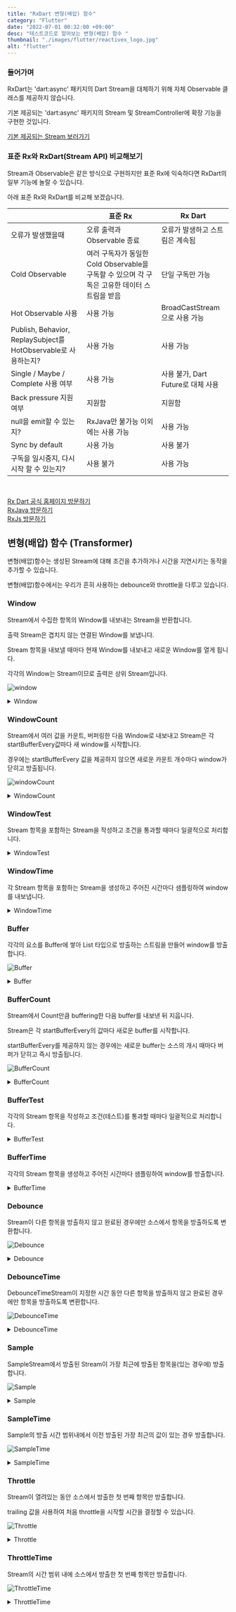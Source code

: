 ```yaml
---
title: "RxDart 변형(배압) 함수"
category: "Flutter"
date: "2022-07-01 00:32:00 +09:00"
desc: "테스트코드로 알아보는 변형(배압) 함수 "
thumbnail: "./images/flutter/reactivex_logo.jpg"
alt: "flutter"
---
```


### 들어가며

RxDart는 'dart:async' 패키지의 Dart Stream을 대체하기 위해 자체 Observable 클래스를 제공하지 않습니다.

기본 제공되는 'dart:async' 패키지의 Stream 및 StreamController에 확장 기능을 구현한 것입니다.

<a href="https://api.dart.dev/stable/2.9.0/dart-async/Stream-class.html" target="_blank">기본 제공되는 Stream 보러가기</a>

### 표준 Rx와 RxDart(Stream API) 비교해보기
Stream과 Observable은 같은 방식으로 구현하지만 표준 Rx에 익숙하다면 RxDart의 일부 기능에 놀랄 수 있습니다.

아래 표준 Rx와 RxDart를 비교해 보겠습니다.

|  | **표준 Rx** | **Rx Dart** |
|---| --- | --- |
| 오류가 발생했을때 | 오류 출력과 Observable 종료  | 오류가 발생하고 스트림은 계속됨 |
| Cold Observable | 여러 구독자가 동일한 Cold Observable을 구독할 수 있으며 각 구독은 고유한 데이터 스트림을 받음 | 단일 구독만 가능 |
| Hot Observable 사용 | 사용 가능 | BroadCastStream으로 사용 가능 |
| Publish, Behavior, ReplaySubject를 HotObservable로 사용하는지? | 사용 가능 | 사용 가능 |
| Single / Maybe / Complete 사용 여부 | 사용 가능 | 사용 불가, Dart Future로 대체 사용 |
| Back pressure 지원 여부 | 지원함 | 지원함 |
| null을 emit할 수 있는지? | RxJava만 불가능 이외에는 사용 가능 | 사용 가능 |
| Sync by default | 사용 가능 | 사용 불가 |
| 구독을 일시중지, 다시 시작 할 수 있는지? | 사용 불가 | 사용 가능 |

<br>

<a href="https://pub.dev/documentation/rxdart/latest/rx/Rx-class.html" target="_blank">Rx Dart 공식 홈페이지 방문하기</a>
<br>
<a href="http://reactivex.io/RxJava/javadoc/io/reactivex/Observable.html" target="_blank">RxJava 방문하기</a>
<br>
<a href="https://rxjs-dev.firebaseapp.com/api/index" target="_blank">RxJs 방문하기</a>

## 변형(배압) 함수 (Transformer)

변형(배압)함수는 생성된 Stream에 대해 조건을 추가하거나 시간을 지연시키는 동작을 추가할 수 있습니다.

변형(배압)함수에서는 우리가 흔히 사용하는 debounce와 throttle을 다루고 있습니다.

### Window
Stream에서 수집한 항목의 Window를 내보내는 Stream을 반환합니다.

출력 Stream은 겹치지 않는 연결된 Window를 보냅니다.

Stream 항목을 내보낼 때마다 현재 Window를 내보내고 새로운 Window를 열게 됩니다.

각각의 Window는 Stream이므로 출력은 상위 Stream입니다.

![window](https://user-images.githubusercontent.com/85836879/178093581-cb9f7174-cde7-4dc9-b8eb-1df97c8699a2.png)

<details>

<summary> Window </summary>

```js
class StreamUtil{
  static Stream<int> getStream(int n) async* {
    var temp = 0;
    while (temp < n) {
      await Future<void>.delayed(const Duration(milliseconds: 100));

      yield temp++;
    }
  }
}

test('지정된 시간마다 새로운 상위 Stream을 만들어야 한다.', () {
  // given
  var temp = StreamUtil.getStream(4);

  // when
  Stream<List<int>> result = temp
      .window(
          Stream<void>.periodic(const Duration(milliseconds: 200)).take(3))
      .asyncMap((event) => event.toList());

  // then
  expectLater(
      result,
      emitsInOrder(<dynamic>[
        const [0, 1],
        const [2, 3],
        emitsDone
      ]));
}, timeout: const Timeout(Duration(seconds: 10)));
```
</details>

### WindowCount
Stream에서 여러 값을 카운트, 버퍼링한 다음 Window로 내보내고 Stream은 각 startBufferEvery값마다 새 window를 시작합니다.

경우에는 startBufferEvery 값을 제공하지 않으면 새로운 카운트 개수마다 window가 닫히고 방출됩니다.

![windowCount](https://user-images.githubusercontent.com/85836879/177448733-b3574114-9c85-4535-b9c7-c70d4834ed29.png)

<details>

<summary> WindowCount </summary>

```js
test('지정된 개수만큼 카운트하여 새로운 window를 열어야 한다.', () async {
  // given
  var temp = Rx.range(0, 4);

  // when
  Stream<List<int>> stream =
      temp.windowCount(3).asyncMap((event) => event.toList());

  // then
  await expectLater(
      stream,
      emitsInOrder(<dynamic>[
        const [0, 1, 2],
        const [3, 4],
      ]));
}, timeout: const Timeout(Duration(seconds: 10)));

test('지정된 개수만큼 새로운 window를 열고, startBufferEvery 값부터 다시 창을 열기 시작해야한다.',
    () async {
  // given
  var temp = Rx.range(0, 4);

  // when
  Stream<List<int>> stream =
      temp.windowCount(2, 1).asyncMap((event) => event.toList());

  // then
  await expectLater(
      stream,
      emitsInOrder(<dynamic>[
        const [0, 1],
        const [1, 2],
        const [2, 3],
        const [3, 4],
        const [4],
      ]));
}, timeout: const Timeout(Duration(seconds: 10)));

test('횟수가 3인 windowCount와 startBufferEvery가 2일 때', () async {
  // given
  var temp = Rx.range(0, 8);

  // when
  Stream<List<int>> stream =
      temp.windowCount(3, 2).asyncMap((event) => event.toList());

  // then
  await expectLater(
      stream,
      emitsInOrder(<dynamic>[
        const [0, 1, 2],
        const [2, 3, 4],
        const [4, 5, 6],
        const [6, 7, 8],
        const [8],
      ]));
}, timeout: const Timeout(Duration(seconds: 10)));

test('횟수가 3인 windowCount와 startBufferEvery가 4일 때', () async {
  // given
  var temp = Rx.range(0, 8);

  // when
  Stream<List<int>> stream =
      temp.windowCount(3, 4).asyncMap((event) => event.toList());

  // then
  await expectLater(
      stream,
      emitsInOrder(<dynamic>[
        const [0, 1, 2],
        const [4, 5, 6],
        const [8],
      ]));
}, timeout: const Timeout(Duration(seconds: 10)));
```

</details>

### WindowTest
Stream 항목을 포함하는 Stream을 작성하고 조건을 통과할 때마다 일괄적으로 처리합니다.

<details>

<summary> WindowTest </summary>

```js
test('지정된 조건마다 혹은 지정된 조건까지 window를 열어야 한다.', () async {
  // given
  var temp = Rx.range(0, 5);

  // when
  Stream<List<int>> stream = temp
      .windowTest((idx) => idx % 2 == 0)
      .asyncMap((event) => event.toList());

  // then
  expectLater(
    stream,
      emitsInOrder(<dynamic>[
        const [0],
        const [1, 2],
        const [3, 4],
        const [5],
      ]));
}, timeout: const Timeout(Duration(seconds: 10)));

test('windowTest Transformer 함수를 사용하여 window를 열어야 한다.', () async {
  // given
  var temp = Rx.range(0, 4);
  final transformer =
      WindowTestStreamTransformer<int>((value) => value % 2 == 0);

  // when
  Stream<List<int>> stream =
      temp.transform(transformer).asyncMap((event) => event.toList());

  // then
  expectLater(
    stream,
      emitsInOrder(<dynamic>[
        const [0],
        const [1, 2],
        const [3, 4],
      ]));
}, timeout: const Timeout(Duration(seconds: 10)));
```
</details>

### WindowTime
각 Stream 항목을 포함하는 Stream을 생성하고 주어진 시간마다 샘플링하여 window를 내보냅니다.

<details>

<summary> WindowTime </summary>

```js
test('지정된 시간마다 창을 새로 열어야 한다.', () async {
  // given  
  var temp = StreamUtil.getStream(5);

  // when
  Stream<List<int>> stream = temp
      .windowTime(const Duration(seconds: 1))
      .asyncMap((event) => event.toList());

  // then
  await expectLater(
    stream,
      emitsInOrder(<dynamic>[
        const [0, 1, 2, 3, 4],
        emitsDone
      ]));
}, timeout: const Timeout(Duration(seconds: 10)));
```
</details>

### Buffer
각각의 요소를 Buffer에 쌓아 List 타입으로 방출하는 스트림을 만들어 window를 방출합니다.

![Buffer](https://user-images.githubusercontent.com/85836879/177741765-30cc8105-1bd3-40f5-9fe7-c59819ef5ef6.png)

<details>

<summary> Buffer </summary>

```js
test('지정된 시간마다 buffer에 쌓아 List타입으로 방출해야 한다.', () async {
// given
  var temp = StreamUtil.getStream(5);

  // when
  final stream = temp
      .buffer(Stream<void>.periodic(const Duration(milliseconds: 200)))
      .take(3);

  // then
  await expectLater(
    stream,
      emitsInOrder(<dynamic>[
        const [0, 1],
        const [2, 3],
        const [4],
      ]));
}, timeout: const Timeout(Duration(seconds: 10)));
```
</details>

### BufferCount
Stream에서 Count만큼 buffering한 다음 buffer를 내보낸 뒤 지웁니다.

Stream은 각 startBufferEvery의 값마다 새로운 buffer를 시작합니다.

startBufferEvery를 제공하지 않는 경우에는 새로운 buffer는 소스의 개시 때마다 버퍼가 닫히고 즉시 방출됩니다.

![BufferCount](https://user-images.githubusercontent.com/85836879/177742908-39aeac29-9ca0-448c-8d60-45448d612f88.png)

<details>

<summary> BufferCount </summary>

```js
test('지정된 startBufferEvery의 값마다 buffer에 쌓아 방출해야 한다.', () async {
  // given
  var temp = Rx.range(0, 4);

  // when
  Stream<List<int>> stream =
      temp.bufferCount(2).asyncMap((event) => event.toList());

  // then
  await expectLater(
    stream,
      emitsInOrder(<dynamic>[
        const [0, 1],
        const [2, 3],
        const [4],
      ]));
}, timeout: const Timeout(Duration(seconds: 10)));

test('지정된 개수만큼 buffer에 쌓아 내보낸 다음 startBufferEvery 값부터 새로운 buffer 쌓기 시작해야 한다.',
    () async {
  // given
  var temp = Rx.range(0, 4);

  // when
  Stream<List<int>> stream =
      temp.bufferCount(2, 3).asyncMap((event) => event.toList());

  // then
  await expectLater(
    stream,
      emitsInOrder(<dynamic>[
        const [0, 1],
        const [3, 4],
      ]));
}, timeout: const Timeout(Duration(seconds: 10)));

test('bufferCount가 3의 값을 가지며 startBufferEvery가 2의 값을 가지고 방출해야 한다.', () async {
  // given
  var temp = Rx.range(0, 4);

  // when
  Stream<List<int>> stream =
      temp.bufferCount(3, 2).asyncMap((event) => event.toList());

  // then
  await expectLater(
    stream,
      emitsInOrder(<dynamic>[
        const [0, 1, 2],
        const [2, 3, 4],
      ]));
}, timeout: const Timeout(Duration(seconds: 10)));

test('bufferCount가 3의 값을 가지며 startBufferEvery가 4의 값을 가지고 방출해야 한다.', () async {
  // given
  var temp = Rx.range(0, 16);

  // when
  Stream<List<int>> stream =
      temp.bufferCount(3, 4).asyncMap((event) => event.toList());

  // then
  await expectLater(
    stream,
      emitsInOrder(<dynamic>[
        const [0, 1, 2],
        const [4, 5, 6],
        const [8, 9, 10],
        const [12, 13, 14],
        const [16],
      ]));
}, timeout: const Timeout(Duration(seconds: 10)));
```
</details>

### BufferTest
각각의 Stream 항목을 작성하고 조건(테스트)를 통과할 때마다 일괄적으로 처리합니다.

<details>

<summary> BufferTest </summary>

```js
test('조건을 만족할 때까지 항목을 buffer에 쌓고 조건을 통과하면 방출한다.', () async {
  // given
  var temp = Rx.range(0, 4);

  // when
  Stream<List<int>> stream = temp
      .bufferTest((idx) => idx % 2 == 0)
      .asyncMap((event) => event.toList());

  // then
  await expectLater(
    stream,
      emitsInOrder(<List<int>>[
        const [0],
        const [1, 2],
        const [3, 4],
      ]));
}, timeout: const Timeout(Duration(seconds: 10)));

test('bufferTest Transformer 함수를 사용해야 한다.', () async {
  // given
  var temp = Rx.range(0, 4);
  final transformer =
      BufferTestStreamTransformer<int>((int value) => value % 3 == 0);

  // when
  Stream<List<int>> stream =
      temp.transform(transformer).asyncMap((event) => event.toList());

  // then
  await expectLater(
    stream,
      emitsInOrder(<List<int>>[
        const [0],
        const [1, 2, 3],
      ]));
}, timeout: const Timeout(Duration(seconds: 10)));
```
</details>

### BufferTime
각각의 Stream 항목을 생성하고 주어진 시간마다 샘플링하여 window를 방출합니다.

<details>

<summary> BufferTime </summary>

```js
test('지정된 시간동안 buffer에 항목을 쌓고 지정된 시간이 지나면 방출해야 한다.', () async {
  // given
  var temp = StreamUtil.getStream(5);

  // when
  Stream<List<int>> stream =
      temp.bufferTime(const Duration(milliseconds: 200));

  // then
  await expectLater(
    stream,
      emitsInOrder(<List<int>>[
        const [0, 1],
        const [2, 3],
      ]));
}, timeout: const Timeout(Duration(seconds: 10)));
```
</details>

### Debounce
Stream이 다른 항목을 방출하지 않고 완료된 경우에만 소스에서 항목을 방출하도록 변환합니다.

![Debounce](https://user-images.githubusercontent.com/85836879/178020492-137838a8-cf05-4f14-b280-28a7d65e29d9.png)

<details>

<summary> Debounce </summary>

```js
class StreamUtil{
  Stream<int> getControllerStream(int count) {
    final streamController = StreamController<int>();

    for (var i = 1; i <= count; i++) {
      if (i == count) {
        Timer(Duration(milliseconds: i * 100), () {
          streamController.add(i);
          streamController.close();
        });
        continue;
      }
      Timer(Duration(milliseconds: i * 100), () => streamController.add(i));
    }
    return streamController.stream;
  }
  
  test('지정된 시간동안 값이 방출되지 않았을 때, 값을 방출한다.', () async {
    // given
    var temp = StreamUtil.getControllerStream(4);

    // when
    final stream = temp.debounce((_) => Stream<void>.fromFuture(
      Future<void>.delayed(const Duration(milliseconds: 1000))));

    // then
    await expectLater(stream, emitsInOrder([4, emitsDone]));
    }, timeout: const Timeout(Duration(seconds: 10)));
}
```
</details>

### DebounceTime
DebounceTimeStream이 지정한 시간 동안 다른 항목을 방출하지 않고 완료된 경우에만 항목을 방출하도록 변환합니다.

![DebounceTime](https://user-images.githubusercontent.com/85836879/178021288-0e2a4ac3-7a9b-47d7-b625-c1ca64086b2e.png)

<details>

<summary> DebounceTime </summary>

```js
test('지정된 시간동안 값이 방출되지 않았을 때, 값을 방출한다.', () async {
  // given
  var temp = StreamUtil.getControllerStream(5);

  // when
  final stream = temp.debounceTime(const Duration(milliseconds: 500));

  // then
  await expectLater(stream, emitsInOrder([5, emitsDone]));
}, timeout: const Timeout(Duration(seconds: 10)));
```
</details>

### Sample
SampleStream에서 방출된 Stream이 가장 최근에 방출된 항목을(있는 경우에) 방출합니다.

![Sample](https://user-images.githubusercontent.com/85836879/178024486-4722bcee-b46c-4120-a0b8-d0c4967edebe.png)

<details>

<summary> Sample </summary>

```js
class StreamUtil{
  Stream<int> getSampleStream(
    {required int count, int? milliseconds, int? interval}) =>
    Stream<int>.periodic(Duration(milliseconds: milliseconds ??= 35),
        (idx) => idx + (interval ??= 0)).take(count);
  
  test('sample Stream이 방출될 때마다 Stream에서 가장 최근에 방출된 값을 방출한다.', () async {
    // given
    var temp = StreamUtil.getSampleStream(count: 5, milliseconds: 20);

    // when
    final stream = temp.sample(StreamUtil.getSampleStream(count: 10));

    // then
    await expectLater(stream, emitsInOrder([2, 3, 4, emitsDone]));
  }, timeout: const Timeout(Duration(seconds: 10)));
}
```
</details>

### SampleTime
Sample의 방출 시간 범위내에서 이전 방출된 가장 최근의 값이 있는 경우 방출합니다.

![SampleTime](https://user-images.githubusercontent.com/85836879/178022303-9044b6d5-5227-4b38-8721-7cf3a09b38f3.png)

<details>

<summary> SampleTime </summary>

```js
test('지정된 시간에서 방출된 Stream의 가장 최근에 방출된 값이 있는 경우 방출한다.', () async {
  // given
  var temp = StreamUtil.getSampleStream(count: 5, milliseconds: 20);

  // when
  final stream = temp.sampleTime(const Duration(milliseconds: 35));

  // then
  await expectLater(stream, emitsInOrder([2, 3, 4, emitsDone]));
}, timeout: const Timeout(Duration(seconds: 10)));
```
</details>

### Throttle
Stream이 열려있는 동안 소스에서 방출한 첫 번째 항목만 방출합니다.

trailing 값을 사용하여 처음 throttle을 시작할 시간을 결정할 수 있습니다.

![Throttle](https://user-images.githubusercontent.com/85836879/178093302-86da9d4b-2d0f-4c90-9417-8abd3d643672.png)

<details>

<summary> Throttle </summary>

```js
test('Stream이 열려있는 지정된 시간 동안 첫 번째 항목만 방출한다. ', () async {
  // given
  var temp =
      StreamUtil.getSampleStream(count: 10, milliseconds: 100, interval: 1);

  // when
  Stream<int> stream = temp
      .throttle(
        (_) => Stream<void>.periodic(const Duration(milliseconds: 250)))
      .take(3);

  // then
  await expectLater(stream, emitsInOrder([1, 4, 7, emitsDone]));
}, timeout: const Timeout(Duration(seconds: 10)));

test('trailing이 설정된 경우 throttle 시간만큼 시작이 지연되서 시작되어야 한다.', () async {
  // given
  var temp =
      StreamUtil.getSampleStream(count: 10, milliseconds: 100, interval: 1);

  // when
  Stream<int> stream = temp
      .throttle(
        (_) => Stream<void>.periodic(const Duration(milliseconds: 250)),
          trailing: true)
      .take(3);

  // then
  await expectLater(stream, emitsInOrder([1, 3, 4, emitsDone]));
}, timeout: const Timeout(Duration(seconds: 10)));
```
</details>

### ThrottleTime
Stream의 시간 범위 내에 소스에서 방출한 첫 번째 항목만 방출합니다.

![ThrottleTime](https://user-images.githubusercontent.com/85836879/178093408-009d355c-33a5-4636-b508-00535689367b.png)

<details>

<summary> ThrottleTime </summary>

```js
test('Stream이 지정된 시간 범위내에서 방출한 첫 번째 항목만 방출합니다.', () async {
  // given
  var temp =
      StreamUtil.getSampleStream(count: 10, milliseconds: 100, interval: 1);

  // when
  Stream<int> stream =
      temp.throttleTime(const Duration(milliseconds: 250)).take(3);

  // then
  await expectLater(stream, emitsInOrder([1, 4, 7, emitsDone]));
}, timeout: const Timeout(Duration(seconds: 10)));
```
</details>

